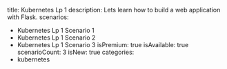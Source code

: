 title: Kubernetes Lp 1
description: Lets learn how to build a web application with Flask.
scenarios: 
  - Kubernetes Lp 1 Scenario 1
  - Kubernetes Lp 1 Scenario 2
  - Kubernetes Lp 1 Scenario 3
isPremium: true
isAvailable: true
scenarioCount: 3
isNew: true
categories: 
  - kubernetes